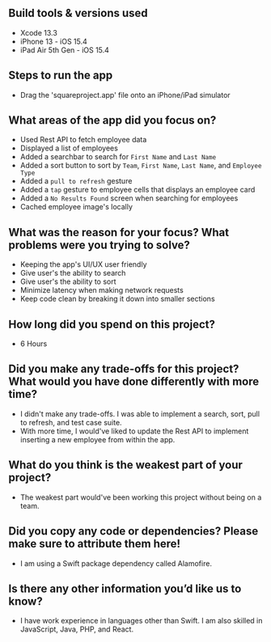 ## Build tools & versions used
- Xcode 13.3
- iPhone 13 - iOS 15.4
- iPad Air 5th Gen - iOS 15.4 

## Steps to run the app
- Drag the 'squareproject.app' file onto an iPhone/iPad simulator

## What areas of the app did you focus on?
- Used Rest API to fetch employee data
- Displayed a list of employees
- Added a searchbar to search for `First Name` and `Last Name`
- Added a sort button to sort by `Team`, `First Name`, `Last Name`, and `Employee Type`
- Added a `pull to refresh` gesture
- Added a `tap` gesture to employee cells that displays an employee card
- Added a `No Results Found` screen when searching for employees
- Cached employee image's locally

## What was the reason for your focus? What problems were you trying to solve?
- Keeping the app's UI/UX user friendly
- Give user's the ability to search
- Give user's the ability to sort
- Minimize latency when making network requests
- Keep code clean by breaking it down into smaller sections

## How long did you spend on this project?
- 6 Hours

## Did you make any trade-offs for this project? What would you have done differently with more time?
- I didn't make any trade-offs. I was able to implement a search, sort, pull to refresh, and test case suite. 
- With more time, I would've liked to update the Rest API to implement inserting a new employee from within the app. 

## What do you think is the weakest part of your project?
- The weakest part would've been working this project without being on a team.

## Did you copy any code or dependencies? Please make sure to attribute them here!
- I am using a Swift package dependency called Alamofire.

## Is there any other information you’d like us to know?
- I have work experience in languages other than Swift. I am also skilled in JavaScript, Java, PHP, and React.
